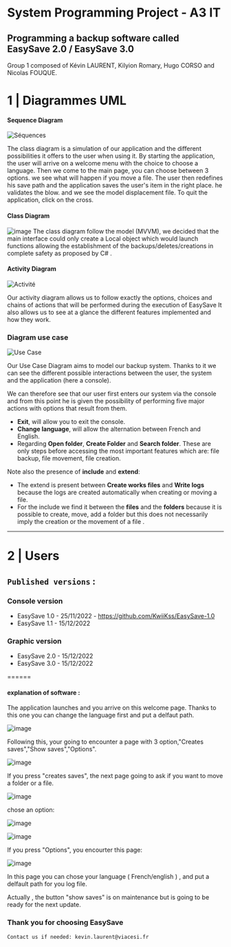 # System Programming Project - A3 IT

## Programming a backup software called EasySave 2.0 / EasySave 3.0

Group 1 composed of Kévin LAURENT, Kilyion Romary, Hugo CORSO and Nicolas FOUQUE.



# 1 | Diagrammes UML

#### Sequence Diagram
![Séquences](https://s3.us-west-2.amazonaws.com/secure.notion-static.com/f05d425f-3468-4bcc-a42e-e24ac300e84c/Untitled.png?X-Amz-Algorithm=AWS4-HMAC-SHA256&X-Amz-Content-Sha256=UNSIGNED-PAYLOAD&X-Amz-Credential=AKIAT73L2G45EIPT3X45%2F20221125%2Fus-west-2%2Fs3%2Faws4_request&X-Amz-Date=20221125T161450Z&X-Amz-Expires=86400&X-Amz-Signature=218537648a2f17960ede228a112be06812210d7dbb88c59b8eec667fb5bf88e9&X-Amz-SignedHeaders=host&response-content-disposition=filename%3D%22Untitled.png%22&x-id=GetObject)

The class diagram is a simulation of our application and the different possibilities it offers to the user when using it.
By starting the application, the user will arrive on a welcome menu with the choice to choose a language. Then we come to the main page, you can choose between 3 options. we see what will happen if you move a file. The user then redefines his save path and the application saves the user's item in the right place.
he validates the blow.
and we see the model displacement file.
To quit the application, click on the cross.

#### Class Diagram

![image](https://user-images.githubusercontent.com/93579262/207011393-99c927bc-bf3d-4450-ac8d-036ae32fd88f.png)
The class diagram follow the model (MVVM), we decided that the main interface could only create a Local object which would launch functions allowing the establishment of the backups/deletes/creations in complete safety as proposed by C# .

#### Activity Diagram

![Activité](https://s3.us-west-2.amazonaws.com/secure.notion-static.com/01eb167e-7fbe-4786-b94a-8050f508d5ba/Diagramme_Dactivit_Projet_2_Final_%282%29.png?X-Amz-Algorithm=AWS4-HMAC-SHA256&X-Amz-Content-Sha256=UNSIGNED-PAYLOAD&X-Amz-Credential=AKIAT73L2G45EIPT3X45%2F20221125%2Fus-west-2%2Fs3%2Faws4_request&X-Amz-Date=20221125T162132Z&X-Amz-Expires=86400&X-Amz-Signature=e9bb9954c5173d42c06c10ea1f2fa200739e87244f551a8336a69c4f58fcc286&X-Amz-SignedHeaders=host&response-content-disposition=filename%3D%22Diagramme%2520D%27activit%25C3%25A9%2520Projet%25202%2520Final%2520%282%29.png%22&x-id=GetObject)

Our activity diagram allows us to follow exactly the options, choices and chains of actions that will be performed during the execution of EasySave
It also allows us to see at a glance the different features implemented and how they work.

### Diagram use case

![Use Case](https://user-images.githubusercontent.com/93580066/204036895-2816ec8a-f39b-498b-aaa7-f4346605f201.png)

Our Use Case Diagram aims to model our backup system. Thanks to it we can see the different possible interactions between the user, the system and the application (here a console).

We can therefore see that our user first enters our system via the console and from this point he is given the possibility of performing five major actions with options that result from them.

- **Exit**, will allow you to exit the console.
- **Change language**, will allow the alternation between French and English.
- Regarding **Open folder**, **Create Folder** and **Search folder**. These are only steps before accessing the most important features which are: file backup, file movement, file creation.

Note also the presence of **include** and **extend**:

- The extend is present between **Create works files** and **Write logs** because the logs are created automatically when creating or moving a file.
- For the include we find it between the **files** and the **folders** because it is possible to create, move, add a folder but this does not necessarily imply the creation or the movement of a file .

***
# 2 | Users

## `Published versions` :

### Console version
* EasySave 1.0 - 25/11/2022 - https://github.com/KwiiKss/EasySave-1.0
* EasySave 1.1 - 15/12/2022

### Graphic version
* EasySave 2.0 - 15/12/2022
* EasySave 3.0 - 15/12/2022

======
#### explanation of software :
The application launches and you arrive on this welcome page. Thanks to this one you can change the language first and put a delfaut path.

![image](https://user-images.githubusercontent.com/93579262/206855001-3960816d-462c-45e6-9840-50665a5e838e.png)

Following this, your going to encounter a page with 3 option,"Creates saves","Show saves","Options".

![image](https://user-images.githubusercontent.com/93579262/206676133-6059f12f-76e7-454a-918f-ddd57d842beb.png)

If you press "creates saves", the next page going to ask if you want to move a folder or a file.

![image](https://user-images.githubusercontent.com/93579262/206678374-ed2d500a-8949-4e2e-ae32-4c924c17f597.png)

chose an option:

![image](https://user-images.githubusercontent.com/93579262/206678452-d3aa02a5-f4e4-4e7f-a5aa-7c6cfdcb3f98.png)

![image](https://user-images.githubusercontent.com/93579262/206678504-458b4c27-8d26-4f01-86bd-00a8fa455821.png)

If you press "Options", you encourter this page:

![image](https://user-images.githubusercontent.com/93579262/206679006-c3183db8-f39a-440c-9496-e6be1883148a.png)

In this page you can chose your language ( French/english ) , and put a delfault path for you log file.

Actually , the button "show saves" is on maintenance but is going to be ready for the next update.

### Thank you for choosing EasySave

`Contact us if needed: kevin.laurent@viacesi.fr`
